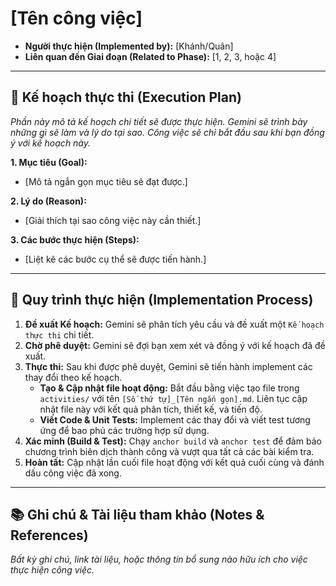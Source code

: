 # [Tên công việc]

- **Người thực hiện (Implemented by):** [Khánh/Quân]
- **Liên quan đến Giai đoạn (Related to Phase):** [1, 2, 3, hoặc 4]

---

## 📝 Kế hoạch thực thi (Execution Plan)

*Phần này mô tả kế hoạch chi tiết sẽ được thực hiện. Gemini sẽ trình bày những gì sẽ làm và lý do tại sao. Công việc sẽ chỉ bắt đầu sau khi bạn đồng ý với kế hoạch này.*

**1. Mục tiêu (Goal):**
*   [Mô tả ngắn gọn mục tiêu sẽ đạt được.]

**2. Lý do (Reason):**
*   [Giải thích tại sao công việc này cần thiết.]

**3. Các bước thực hiện (Steps):**
*   [Liệt kê các bước cụ thể sẽ được tiến hành.]

---

## 🚀 Quy trình thực hiện (Implementation Process)

1.  **Đề xuất Kế hoạch:** Gemini sẽ phân tích yêu cầu và đề xuất một `Kế hoạch thực thi` chi tiết.
2.  **Chờ phê duyệt:** Gemini sẽ đợi bạn xem xét và đồng ý với kế hoạch đã đề xuất.
3.  **Thực thi:** Sau khi được phê duyệt, Gemini sẽ tiến hành implement các thay đổi theo kế hoạch.
    - **Tạo & Cập nhật file hoạt động:** Bắt đầu bằng việc tạo file trong `activities/` với tên `[Số thứ tự]_[Tên ngắn gọn].md`. Liên tục cập nhật file này với kết quả phân tích, thiết kế, và tiến độ.
    - **Viết Code & Unit Tests:** Implement các thay đổi và viết test tương ứng để bao phủ các trường hợp sử dụng.
4.  **Xác minh (Build & Test):** Chạy `anchor build` và `anchor test` để đảm bảo chương trình biên dịch thành công và vượt qua tất cả các bài kiểm tra.
5.  **Hoàn tất:** Cập nhật lần cuối file hoạt động với kết quả cuối cùng và đánh dấu công việc đã xong.

---

## 📚 Ghi chú & Tài liệu tham khảo (Notes & References)

*Bất kỳ ghi chú, link tài liệu, hoặc thông tin bổ sung nào hữu ích cho việc thực hiện công việc.*